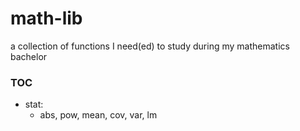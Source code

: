 # math-lib

a collection of functions I need(ed) to study during my mathematics bachelor


### TOC
- stat:
  - abs, pow, mean, cov, var, lm 
